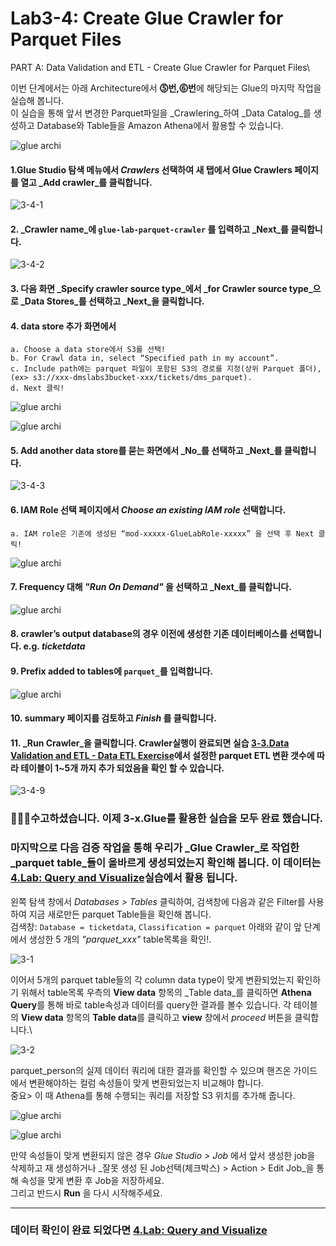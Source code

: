 # Lab3-4: Create Glue Crawler for Parquet Files

PART A: Data Validation and ETL - Create Glue Crawler for Parquet Files\



이번 단계에서는 아래 Architecture에서 **⓹번,⓺번**에 해당되는 Glue의 마지막 작업을 실습해 봅니다.\
이 실습을 통해 앞서 변경한 Parquet파일을 _Crawlering_하여 _Data Catalog_를 생성하고 Database와 Table들을 Amazon Athena에서 활용할 수 있습니다.

![glue archi](../../images/1-2.png)

#### 1.Glue Studio 탐색 메뉴에서 _Crawlers_ 선택하여 새 탭에서 Glue Crawlers 페이지를 열고 _Add crawler_를 클릭합니다.

![3-4-1](../../images/glue/cgcpf-1.png)

#### 2. _Crawler name_에 `glue-lab-parquet-crawler` 를 입력하고 _Next_를 클릭합니다.

![3-4-2](../../images/glue/cgcpf-2.png)

#### 3. 다음 화면 _Specify crawler source type_에서 _for Crawler source type_으로 _Data Stores_를 선택하고 _Next_을 클릭합니다.

#### 4. data store 추가 화면에서

```
a. Choose a data store에서 S3를 선택!
b. For Crawl data in, select “Specified path in my account”.
c. Include path에는 parquet 파일이 포함된 S3의 경로를 지정(상위 Parquet 폴더), (ex> s3://xxx-dmslabs3bucket-xxx/tickets/dms_parquet).
d. Next 클릭!
```

![glue archi](../../images/glue/cgcpf-3.png)

![glue archi](../../images/glue/cgcpf-4.png)

#### 5. Add another data store를 묻는 화면에서 _No_를 선택하고 _Next_를 클릭합니다.

![3-4-3](../../images/glue/cgcpf-5.png)

#### 6. IAM Role 선택 페이지에서 _Choose an existing IAM role_ 선택합니다.

```
a. IAM role은 기존에 생성된 “mod-xxxxx-GlueLabRole-xxxxx” 을 선택 후 Next 클릭!
```

![glue archi](../../images/glue/cgcpf-6.png)


#### 7. Frequency 대해 _"Run On Demand"_ 을 선택하고 _Next_를 클릭합니다.


![glue archi](../../images/glue/cgcpf-7.png)


#### 8. crawler’s output database의 경우 이전에 생성한 기존 데이터베이스를 선택합니다. e.g. _ticketdata_

#### 9. Prefix added to tables에 `parquet_`를 입력합니다.


![glue archi](../../images/glue/cgcpf-8.png)


#### 10. summary 페이지를 검토하고 _Finish_ 를 클릭합니다.

#### 11. _Run Crawler_을 클릭합니다. Crawler실행이 완료되면 실습 [3-3.Data Validation and ETL - Data ETL Exercise](3-3.dataetlexercise.md)에서 설정한 parquet ETL 변환 갯수에 따라 테이블이 1\~5개 까지 추가 되었음을 확인 할 수 있습니다.

![3-4-9](../../images/glue/cgcpf-9.png)

### 👏👏👏수고하셨습니다. 이제 3-x.Glue를 활용한 실습을 모두 완료 했습니다.

### 마지막으로 다음 검증 작업을 통해 우리가 _Glue Crawler_로 작업한 _parquet table_들이 올바르게 생성되었는지 확인해 봅니다. 이 데이터는 [4.Lab: Query and Visualize](../4.lab-querynvisualize/)실습에서 활용 됩니다.

왼쪽 탐색 창에서 _Databases > Tables_ 클릭하여, 검색창에 다음과 같은 Filter를 사용하여 지금 새로만든 parquet Table들을 확인해 봅니다.\
검색창: `Database = ticketdata`, `Classification = parquet` 아래와 같이 앞 단계에서 생성한 5 개의 _"parquet\_xxx"_ table목록을 확인!. 

![3-1](../../images/glue/3-1-checkparquet1.png)

이어서 5개의 parquet table들의 각 column data type이 맞게 변환되었는지 확인하기 위해서 table목록 우측의 **View data** 항목의 _Table data_를 클릭하면 **Athena Query**를 통해 바로 table속성과 데이터를 query한 결과를 볼수 있습니다. 각 테이블의 **View data** 항목의 **Table data**를 클릭하고 **view** 창에서 _proceed_ 버튼을 클릭합니다.\

![3-2](../../images/glue/3-1-proceed.png)

parquet\_person의 실제 데이터 쿼리에 대한 결과를 확인할 수 있으며 핸즈온 가이드에서 변환해야하는 컬럼 속성들이 맞게 변환되었는지 비교해야 합니다.\
중요> 이 때 Athena를 통해 수행되는 쿼리를 저장할 S3 위치를 추가해 줍니다. 

![glue archi](../../images/glue/3-1-athenaqueryresult1.png)

![glue archi](../../images/glue/3-1-sportingevent.png)


만약 속성들이 맞게 변환되지 않은 경우 _Glue Studio > Job_ 에서 앞서 생성한 job을 삭제하고 재 생성하거나 _잘못 생성 된 Job선택(체크박스) > Action > Edit Job_을 통해 속성을 맞게 변환 후 Job을 저장하세요.\
그리고 반드시 **Run** 을 다시 시작해주세요.

***

### 데이터 확인이 완료 되었다면 [4.Lab: Query and Visualize](../4.lab-querynvisualize/)
